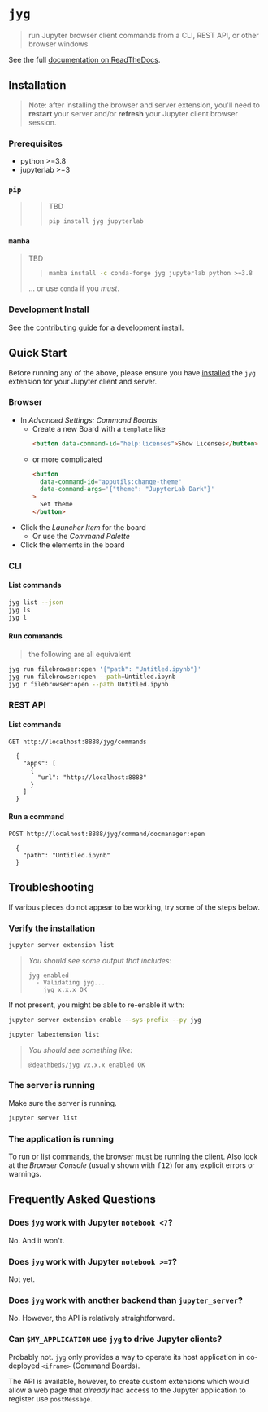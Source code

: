 # `jyg`

> run Jupyter browser client commands from a CLI, REST API, or other browser windows

See the full [documentation on ReadTheDocs](https://jyg.rtfd.io).

## Installation

> Note: after installing the browser and server extension, you'll need to **restart**
> your server and/or **refresh** your Jupyter client browser session.

### Prerequisites

- python >=3.8
- jupyterlab >=3

### `pip`

> > TBD
> >
> > ```bash
> > pip install jyg jupyterlab
> > ```

### `mamba`

> TBD
>
> > ```bash
> > mamba install -c conda-forge jyg jupyterlab python >=3.8
> > ```
>
> ... or use `conda` if you _must_.

### Development Install

See the [contributing guide] for a development install.

[contributing guide]: https://github.com/deathbeds/jyg/tree/main/README.md

## Quick Start

Before running any of the above, please ensure you have [installed](#installation) the
`jyg` extension for your Jupyter client and server.

### Browser

- In _Advanced Settings: Command Boards_
  - Create a new Board with a `template` like
    ```html
    <button data-command-id="help:licenses">Show Licenses</button>
    ```
  - or more complicated
    ```html
    <button
      data-command-id="apputils:change-theme"
      data-command-args='{"theme": "JupyterLab Dark"}'
    >
      Set theme
    </button>
    ```
- Click the _Launcher Item_ for the board
  - Or use the _Command Palette_
- Click the elements in the board

### CLI

#### List commands

```bash
jyg list --json
jyg ls
jyg l
```

#### Run commands

> the following are all equivalent

```bash
jyg run filebrowser:open '{"path": "Untitled.ipynb"}'
jyg run filebrowser:open --path=Untitled.ipynb
jyg r filebrowser:open --path Untitled.ipynb
```

### REST API

#### List commands

```
GET http://localhost:8888/jyg/commands

  {
    "apps": [
      {
        "url": "http://localhost:8888"
      }
    ]
  }
```

#### Run a command

```
POST http://localhost:8888/jyg/command/docmanager:open

  {
    "path": "Untitled.ipynb"
  }
```

## Troubleshooting

If various pieces do not appear to be working, try some of the steps below.

### Verify the installation

```bash
jupyter server extension list
```

> _You should see some output that includes:_
>
> ```
> jyg enabled
>   - Validating jyg...
>     jyg x.x.x OK
> ```

If not present, you might be able to re-enable it with:

```bash
jupyter server extension enable --sys-prefix --py jyg
```

```bash
jupyter labextension list
```

> _You should see something like:_
>
> ```
> @deathbeds/jyg vx.x.x enabled OK
> ```

### The server is running

Make sure the server is running.

```bash
jupyter server list
```

### The application is running

To run or list commands, the browser must be running the client. Also look at the
_Browser Console_ (usually shown with <kbd>f12</kbd>) for any explicit errors or
warnings.

## Frequently Asked Questions

### Does `jyg` work with Jupyter `notebook <7`?

No. And it won't.

### Does `jyg` work with Jupyter `notebook >=7`?

Not yet.

### Does `jyg` work with another backend than `jupyter_server`?

No. However, the API is relatively straightforward.

### Can `$MY_APPLICATION` use `jyg` to drive Jupyter clients?

Probably not. `jyg` only provides a way to operate its host application in co-deployed
`<iframe>` (Command Boards).

The API is available, however, to create custom extensions which would allow a web page
that _already_ had access to the Jupyter application to register use `postMessage`.

